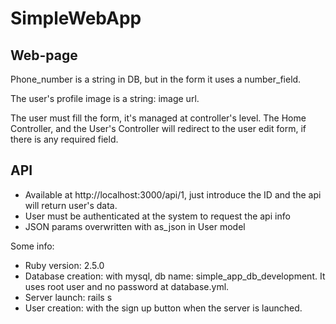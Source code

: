 # SimpleWebApp

## Web-page
Phone_number is a string in DB, but in the form it uses a number_field.

The user's profile image is a string: image url.

The user must fill the form, it's managed at controller's level. The Home Controller, and the User's Controller will redirect to the user edit form, if there is any required field.

## API
* Available at http://localhost:3000/api/1, just introduce the ID and the api will return user's data.
* User must be authenticated at the system to request the api info
* JSON params overwritten with as_json in User model

Some info:

* Ruby version: 2.5.0
* Database creation: with mysql, db name: simple_app_db_development. It uses root user and  no password at database.yml.
* Server launch: rails s
* User creation: with the sign up button when the server is launched.
